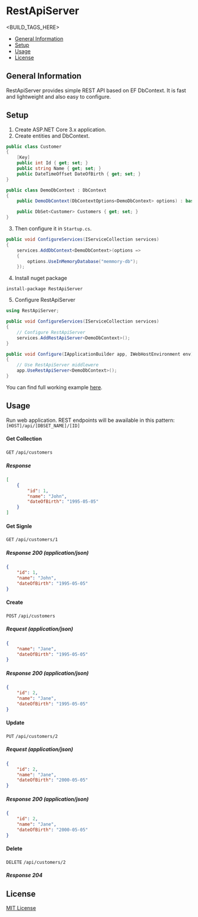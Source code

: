 # RestApiServer
<BUILD_TAGS_HERE>
+ [General Information](#general-information)
+ [Setup](#setup)
+ [Usage](#usage)
+ [License](#license)

## General Information
RestApiServer provides simple REST API based on EF DbContext. It is fast and lightweight and also easy to configure.

## Setup
1. Create ASP.NET Core 3.x application.
2. Create entities and DbContext.
```c#
public class Customer
{
    [Key]
    public int Id { get; set; }
    public string Name { get; set; }
    public DateTimeOffset DateOfBirth { get; set; }
}

public class DemoDbContext : DbContext
{
    public DemoDbContext(DbContextOptions<DemoDbContext> options) : base(options){}

    public DbSet<Customer> Customers { get; set; }
}
```
3. Then configure it in `Startup.cs`.

```c#
public void ConfigureServices(IServiceCollection services)
{
    services.AddDbContext<DemoDbContext>(options =>
    {
        options.UseInMemoryDatabase("memmory-db");
    });
```

4. Install nuget package 
```
install-package RestApiServer
```

5. Configure RestApiServer
```c#
using RestApiServer;
```

```c#
public void ConfigureServices(IServiceCollection services)
{
    // Configure RestApiServer
    services.AddRestApiServer<DemoDbContext>();
}

public void Configure(IApplicationBuilder app, IWebHostEnvironment env)
{
    // Use RestApiServer middlewere
    app.UseRestApiServer<DemoDbContext>();
}
```

You can find full working example [here](https://github.com/Coderantine/RestApiServer/tree/master/src/RestApiServer.Demo).

## Usage
Run web application. REST endpoints will be awailable in this pattern:
`[HOST]/api/[DBSET_NAME]/[ID]`

#### Get Collection
`GET` `/api/customers`

##### Response  
```json
[
    {
        "id": 1,
        "name": "John",
        "dateOfBirth": "1995-05-05"
    }
]
```

#### Get Signle
`GET` `/api/customers/1`

##### Response 200 (application/json)
```json
{
    "id": 1,
    "name": "John",
    "dateOfBirth": "1995-05-05"
}
```

#### Create
`POST` `/api/customers`

##### Request (application/json)
```json
{
    "name": "Jane",
    "dateOfBirth": "1995-05-05"
}
```

##### Response 200 (application/json)
```json
{
    "id": 2,
    "name": "Jane",
    "dateOfBirth": "1995-05-05"
}
```

#### Update
`PUT` `/api/customers/2`

##### Request (application/json)
```json
{
    "id": 2,
    "name": "Jane",
    "dateOfBirth": "2000-05-05"
}
```

##### Response 200 (application/json)
```json
{
    "id": 2,
    "name": "Jane",
    "dateOfBirth": "2000-05-05"
}
```

#### Delete
`DELETE` `/api/customers/2`

##### Response 204

## License
[MIT License](https://github.com/Coderantine/RestApiServer/blob/master/LICENSE)
